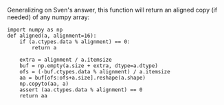 Generalizing on Sven's answer, this function will return an aligned copy (if needed) of any numpy array:

    import numpy as np
    def aligned(a, alignment=16):
        if (a.ctypes.data % alignment) == 0:
            return a

        extra = alignment / a.itemsize
        buf = np.empty(a.size + extra, dtype=a.dtype)
        ofs = (-buf.ctypes.data % alignment) / a.itemsize
        aa = buf[ofs:ofs+a.size].reshape(a.shape)
        np.copyto(aa, a)
        assert (aa.ctypes.data % alignment) == 0
        return aa